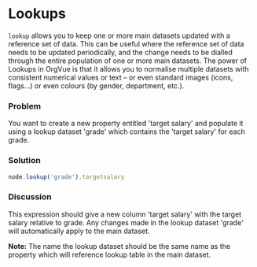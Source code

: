 # Lookups
`lookup` allows you to keep one or more main datasets updated with a reference set of data. This can be useful where the reference set of data needs to be updated periodically, and the change needs to be dialled through the entire population of one or more main datasets. 
The power of Lookups in OrgVue is that it allows you to normalise multiple datasets with consistent numerical values or text – or even standard images (icons, flags…) or even colours (by gender, department, etc.).

### Problem
You want to create a new property entitled 'target salary' and populate it using a lookup dataset 'grade' which contains the 'target salary' for each grade.

### Solution
```javascript
node.lookup('grade').targetsalary
```

### Discussion
This expression should give a new column 'target salary' with the target salary relative to grade. Any changes made in the lookup dataset 'grade' will automatically apply to the main dataset.

**Note:** The name the lookup dataset should be the same name as the property which will reference lookup table in the main dataset.